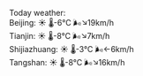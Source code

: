 Today weather:  
Beijing: ☀️   🌡️-6°C 🌬️↘19km/h  
Tianjin: ☀️   🌡️-8°C 🌬️↘7km/h  
Shijiazhuang: ☀️   🌡️-3°C 🌬️←6km/h  
Tangshan: ☀️   🌡️-8°C 🌬️↘16km/h  
